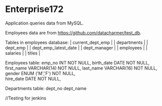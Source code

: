 # Enterprise172
Application queries data from MySQL.  

Employees data are from https://github.com/datacharmer/test_db.

Tables in employees database:
| current_dept_emp     |
| departments          |
| dept_emp             |
| dept_emp_latest_date |
| dept_manager         |
| employees            |
| salaries             |
| titles               |

Employees table:
    emp_no      INT             NOT NULL,
    birth_date  DATE            NOT NULL,
    first_name  VARCHAR(14)     NOT NULL,
    last_name   VARCHAR(16)     NOT NULL,
    gender      ENUM ('M','F')  NOT NULL,    
    hire_date   DATE            NOT NULL,
    
Departments table:
  dept_no
  dept_name  
  
//Testing for jenkins
